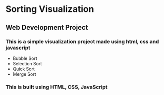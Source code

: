 # Sorting Visualization
## Web Development Project 

### This is a simple visualization project made using html, css and javascript 

- Bubble Sort 
- Selection Sort 
- Quick Sort
- Merge Sort

### This is built using HTML, CSS, JavaScript <br/>